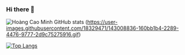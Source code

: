### Hi there 👋
![Hoàng Cao Minh GitHub stats](https://github-readme-stats.vercel.app/api?username=nhimxu00&show_icons=true&theme=radical)
(https://user-images.githubusercontent.com/18329471/143008836-160bb1b4-2289-4476-9777-2d9c75275916.gif)
<!--
**nhimxu00/nhimxu00** is a ✨ _special_ ✨ repository because its `README.md` (this file) appears on your GitHub profile.

Here are some ideas to get you started:

- 🔭 I’m currently working on ...
- 🌱 I’m currently learning ...
- 👯 I’m looking to collaborate on ...
- 🤔 I’m looking for help with ...
- 💬 Ask me about ...
- 📫 How to reach me: ...
- 😄 Pronouns: ...
- ⚡ Fun fact: ...
-->
[![Top Langs](https://github-readme-stats.vercel.app/api/top-langs/?username=nhimxu00&layout=compact&theme=radical)](https://github.com/anuraghazra/github-readme-stats)

